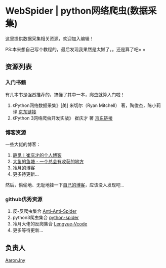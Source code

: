 # WebSpider | python网络爬虫(数据采集)

这里提供数据采集相关资源，欢迎加入编辑！

PS:本来想自己写个教程的，最后发现我果然是太懒了。。还是算了吧= =


## 资源列表

### 入门书籍

有几本书是强烈推荐的，搞懂了其中一本，爬虫就算入门啦！

1. 《Python网络数据采集》[美] 米切尔（Ryan Mitchell） 著，陶俊杰，陈小莉 译 [京东链接](https://item.jd.com/11896401.html)
2. 《Python 3网络爬虫开发实战》 崔庆才 著 [京东链接](https://item.jd.com/12333540.html)

### 博客资源

一些大佬的博客：

1. [静觅丨崔庆才的个人博客](https://cuiqingcai.com/)
2. [大鱼的鱼塘 - 一个总会有收获的地方](http://brucedone.com/)
3. [冷月的博客](https://lengyue.me/)
4. 更多待更新...

然后，偷偷地、无耻地挂一下[自己的博客](https://blog.csdn.net/aaronjny)，应该没人发现吧...

### github优秀资源

1. 反-反爬虫集合 [Anti-Anti-Spider](https://github.com/luyishisi/Anti-Anti-Spider)
2. python3爬虫集合 [python-spider](https://github.com/Jack-Cherish/python-spider)
3. 冷月大佬的反爬集合 [Lengyue-Vcode](https://github.com/leng-yue/Lengyue-Vcode)
4. 更多等待更新...

## 负责人
[AaronJny](https://github.com/AaronJny)
